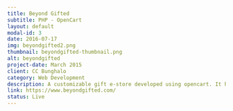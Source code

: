 ```yaml
---
title: Beyond Gifted
subtitle: PHP - OpenCart
layout: default
modal-id: 3
date: 2016-07-17
img: beyondgifted2.png
thumbnail: beyondgifted-thumbnail.png
alt: beyondgifted
project-date: March 2015
client: CC Bunghalo
category: Web Development
description: A customizable gift e-store developed using opencart. It has many php extensions like group gifting written by our team.
link: https://www.beyondgifted.com/
status: Live
---
```

